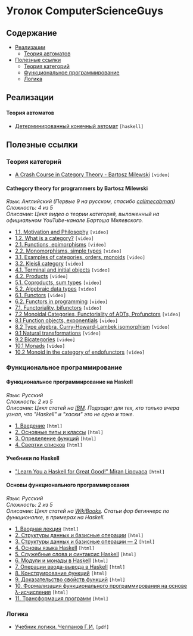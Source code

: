 # Уголок ComputerScienceGuys

## Содержание
  - [Реализации](#%D0%A0%D0%B5%D0%B0%D0%BB%D0%B8%D0%B7%D0%B0%D1%86%D0%B8%D0%B8)
    - [Теория автоматов](#%D0%A2%D0%B5%D0%BE%D1%80%D0%B8%D1%8F-%D0%B0%D0%B2%D1%82%D0%BE%D0%BC%D0%B0%D1%82%D0%BE%D0%B2)
  - [Полезные ссылки](#%D0%9F%D0%BE%D0%BB%D0%B5%D0%B7%D0%BD%D1%8B%D0%B5-%D1%81%D1%81%D1%8B%D0%BB%D0%BA%D0%B8)
    - [Теория категорий](#%D0%A2%D0%B5%D0%BE%D1%80%D0%B8%D1%8F-%D0%BA%D0%B0%D1%82%D0%B5%D0%B3%D0%BE%D1%80%D0%B8%D0%B9)
    - [Функциональное программирование](#%D0%A4%D1%83%D0%BD%D0%BA%D1%86%D0%B8%D0%BE%D0%BD%D0%B0%D0%BB%D1%8C%D0%BD%D0%BE%D0%B5-%D0%BF%D1%80%D0%BE%D0%B3%D1%80%D0%B0%D0%BC%D0%BC%D0%B8%D1%80%D0%BE%D0%B2%D0%B0%D0%BD%D0%B8%D0%B5)
    - [Логика](#%D0%9B%D0%BE%D0%B3%D0%B8%D0%BA%D0%B0)

## Реализации
#### Теория автоматов

* [Детерминированный конечный автомат](./AutomatonsTheory/Automaton.hs) `[haskell]`

## Полезные ссылки
### Теория категорий

* [A Crash Course in Category Theory - Bartosz Milewski](https://www.youtube.com/watch?v=JH_Ou17_zyU) `[video]`

#### Cathegory theory for programmers by Bartosz Milewski

*Язык: Английский (Первые 9 на русском, спасибо [callmecabman](https://github.com/callmecabman))*  
*Сложность: 4 из 5*  
*Описание: Цикл видео о теории категорий, выложенный на официальном YouTube-канале Бартоша Милевского.*

* [1.1. Motivation and Philosophy](https://youtu.be/I8LbkfSSR58?list=PLbgaMIhjbmEnaH_LTkxLI7FMa2HsnawM_) `[video]`
* [1.2. What is a category?](https://youtu.be/p54Hd7AmVFU?list=PLbgaMIhjbmEnaH_LTkxLI7FMa2HsnawM_) `[video]`
* [2.1. Functions, epimorphisms](https://youtu.be/O2lZkr-aAqk?list=PLbgaMIhjbmEnaH_LTkxLI7FMa2HsnawM_) `[video]`
* [2.2. Monomorphisms, simple types](https://youtu.be/NcT7CGPICzo?list=PLbgaMIhjbmEnaH_LTkxLI7FMa2HsnawM_) `[video]`
* [3.1. Examples of categories, orders, monoids](https://youtu.be/aZjhqkD6k6w?list=PLbgaMIhjbmEnaH_LTkxLI7FMa2HsnawM_) `[video]`
* [3.2. Kleisli category](https://youtu.be/i9CU4CuHADQ?list=PLbgaMIhjbmEnaH_LTkxLI7FMa2HsnawM_) `[video]`
* [4.1. Terminal and initial objects](https://youtu.be/zer1aFgj4aU?list=PLbgaMIhjbmEnaH_LTkxLI7FMa2HsnawM_) `[video]`
* [4.2. Products](https://youtu.be/Bsdl_NKbNnU?list=PLbgaMIhjbmEnaH_LTkxLI7FMa2HsnawM_) `[video]`
* [5.1. Coproducts, sum types](https://youtu.be/LkIRsNj9T-8?list=PLbgaMIhjbmEnaH_LTkxLI7FMa2HsnawM_) `[video]`
* [5.2. Algebraic data types](https://youtu.be/w1WMykh7AxA?list=PLbgaMIhjbmEnaH_LTkxLI7FMa2HsnawM_) `[video]`
* [6.1. Functors](https://youtu.be/FyoQjkwsy7o?list=PLbgaMIhjbmEnaH_LTkxLI7FMa2HsnawM_) `[video]`
* [6.2. Functors in programming](https://youtu.be/EO86S2EZssc?list=PLbgaMIhjbmEnaH_LTkxLI7FMa2HsnawM_) `[video]`
* [7.1. Functoriality, bifunctors](https://youtu.be/pUQ0mmbIdxs?list=PLbgaMIhjbmEnaH_LTkxLI7FMa2HsnawM_) `[video]`
* [7.2 Monoidal Categories, Functoriality of ADTs, Profunctors](https://youtu.be/wtIKd8AhJOc?list=PLbgaMIhjbmEnaH_LTkxLI7FMa2HsnawM_) `[video]`
* [8.1 Function objects, exponentials](https://youtu.be/REqRzMI26Nw?list=PLbgaMIhjbmEnaH_LTkxLI7FMa2HsnawM_) `[video]`
* [8.2 Type algebra, Curry-Howard-Lambek isomorphism](https://youtu.be/iXZR1v3YN-8?list=PLbgaMIhjbmEnaH_LTkxLI7FMa2HsnawM_) `[video]`
* [9.1 Natural transformations](https://youtu.be/2LJC-XD5Ffo?list=PLbgaMIhjbmEnaH_LTkxLI7FMa2HsnawM_) `[video]`
* [9.2 Bicategories](https://youtu.be/wrpxBXXgLCI?list=PLbgaMIhjbmEnaH_LTkxLI7FMa2HsnawM_) `[video]`
* [10.1 Monads](https://youtu.be/gHiyzctYqZ0?list=PLbgaMIhjbmEnaH_LTkxLI7FMa2HsnawM_) `[video]`
* [10.2 Monoid in the category of endofunctors](https://youtu.be/GmgoPd7VQ9Q?list=PLbgaMIhjbmEnaH_LTkxLI7FMa2HsnawM_) `[video]`

### Функциональное программирование
#### Функциональное программирование на Haskell

*Язык: Русский*  
*Сложность: 2 из 5*  
*Описание: Цикл статей на [IBM](https://www.ibm.com). Подходит для тех, кто только вчера узнал, что "Haskell" и "хаски" это не одно и тоже.*

* [1. Введение](http://www.ibm.com/developerworks/ru/library/l-haskell/index.html) `[html]`
* [2. Основные типы и классы](http://www.ibm.com/developerworks/ru/library/l-haskell2/index.html) `[html]`
* [3. Определение функций](http://www.ibm.com/developerworks/ru/library/l-haskell3/index.html) `[html]`
* [4. Свертки списков](http://www.ibm.com/developerworks/ru/library/l-haskell4/index.html) `[html]`

#### Учебники по Haskell

* ["Learn You a Haskell for Great Good!" Miran Lipovaca](http://learnyouahaskell.com/chapters) `[html]`

#### Основы функционального программирования 

*Язык: Русский*  
*Сложность: 2 из 5*  
*Описание: Цикл статей на [WikiBooks](https://ru.wikibooks.org). Статьи фор бегиннерс по функционалке, в примерах на Haskell.*

* [1. Вводная лекция](https://ru.wikibooks.org/wiki/%D0%9E%D1%81%D0%BD%D0%BE%D0%B2%D1%8B_%D1%84%D1%83%D0%BD%D0%BA%D1%86%D0%B8%D0%BE%D0%BD%D0%B0%D0%BB%D1%8C%D0%BD%D0%BE%D0%B3%D0%BE_%D0%BF%D1%80%D0%BE%D0%B3%D1%80%D0%B0%D0%BC%D0%BC%D0%B8%D1%80%D0%BE%D0%B2%D0%B0%D0%BD%D0%B8%D1%8F/%D0%92%D0%B2%D0%BE%D0%B4%D0%BD%D0%B0%D1%8F_%D0%BB%D0%B5%D0%BA%D1%86%D0%B8%D1%8F) `[html]`
* [2. Структуры данных и базисные операции](https://ru.wikibooks.org/wiki/%D0%9E%D1%81%D0%BD%D0%BE%D0%B2%D1%8B_%D1%84%D1%83%D0%BD%D0%BA%D1%86%D0%B8%D0%BE%D0%BD%D0%B0%D0%BB%D1%8C%D0%BD%D0%BE%D0%B3%D0%BE_%D0%BF%D1%80%D0%BE%D0%B3%D1%80%D0%B0%D0%BC%D0%BC%D0%B8%D1%80%D0%BE%D0%B2%D0%B0%D0%BD%D0%B8%D1%8F/%D0%A1%D1%82%D1%80%D1%83%D0%BA%D1%82%D1%83%D1%80%D1%8B_%D0%B4%D0%B0%D0%BD%D0%BD%D1%8B%D1%85_%D0%B8_%D0%B1%D0%B0%D0%B7%D0%B8%D1%81%D0%BD%D1%8B%D0%B5_%D0%BE%D0%BF%D0%B5%D1%80%D0%B0%D1%86%D0%B8%D0%B8) `[html]`
* [3. Структуры данных и базисные операции — 2](https://ru.wikibooks.org/wiki/%D0%9E%D1%81%D0%BD%D0%BE%D0%B2%D1%8B_%D1%84%D1%83%D0%BD%D0%BA%D1%86%D0%B8%D0%BE%D0%BD%D0%B0%D0%BB%D1%8C%D0%BD%D0%BE%D0%B3%D0%BE_%D0%BF%D1%80%D0%BE%D0%B3%D1%80%D0%B0%D0%BC%D0%BC%D0%B8%D1%80%D0%BE%D0%B2%D0%B0%D0%BD%D0%B8%D1%8F/%D0%A1%D1%82%D1%80%D1%83%D0%BA%D1%82%D1%83%D1%80%D1%8B_%D0%B4%D0%B0%D0%BD%D0%BD%D1%8B%D1%85_%D0%B8_%D0%B1%D0%B0%D0%B7%D0%B8%D1%81%D0%BD%D1%8B%D0%B5_%D0%BE%D0%BF%D0%B5%D1%80%D0%B0%D1%86%D0%B8%D0%B8_%E2%80%94_2) `[html]`
* [4. Основы языка Haskell](https://ru.wikibooks.org/wiki/%D0%9E%D1%81%D0%BD%D0%BE%D0%B2%D1%8B_%D1%84%D1%83%D0%BD%D0%BA%D1%86%D0%B8%D0%BE%D0%BD%D0%B0%D0%BB%D1%8C%D0%BD%D0%BE%D0%B3%D0%BE_%D0%BF%D1%80%D0%BE%D0%B3%D1%80%D0%B0%D0%BC%D0%BC%D0%B8%D1%80%D0%BE%D0%B2%D0%B0%D0%BD%D0%B8%D1%8F/%D0%9E%D1%81%D0%BD%D0%BE%D0%B2%D1%8B_%D1%8F%D0%B7%D1%8B%D0%BA%D0%B0_Haskell) `[html]`
* [5. Служебные слова и синтаксис Haskell](https://ru.wikibooks.org/wiki/%D0%9E%D1%81%D0%BD%D0%BE%D0%B2%D1%8B_%D1%84%D1%83%D0%BD%D0%BA%D1%86%D0%B8%D0%BE%D0%BD%D0%B0%D0%BB%D1%8C%D0%BD%D0%BE%D0%B3%D0%BE_%D0%BF%D1%80%D0%BE%D0%B3%D1%80%D0%B0%D0%BC%D0%BC%D0%B8%D1%80%D0%BE%D0%B2%D0%B0%D0%BD%D0%B8%D1%8F/%D0%A1%D0%BB%D1%83%D0%B6%D0%B5%D0%B1%D0%BD%D1%8B%D0%B5_%D1%81%D0%BB%D0%BE%D0%B2%D0%B0_%D0%B8_%D1%81%D0%B8%D0%BD%D1%82%D0%B0%D0%BA%D1%81%D0%B8%D1%81_Haskell) `[html]`
* [6. Модули и монады в Haskell](https://ru.wikibooks.org/wiki/%D0%9E%D1%81%D0%BD%D0%BE%D0%B2%D1%8B_%D1%84%D1%83%D0%BD%D0%BA%D1%86%D0%B8%D0%BE%D0%BD%D0%B0%D0%BB%D1%8C%D0%BD%D0%BE%D0%B3%D0%BE_%D0%BF%D1%80%D0%BE%D0%B3%D1%80%D0%B0%D0%BC%D0%BC%D0%B8%D1%80%D0%BE%D0%B2%D0%B0%D0%BD%D0%B8%D1%8F/%D0%9C%D0%BE%D0%B4%D1%83%D0%BB%D0%B8_%D0%B8_%D0%BC%D0%BE%D0%BD%D0%B0%D0%B4%D1%8B_%D0%B2_Haskell) `[html]`
* [7. Операции ввода-вывода в Haskell](https://ru.wikibooks.org/wiki/%D0%9E%D1%81%D0%BD%D0%BE%D0%B2%D1%8B_%D1%84%D1%83%D0%BD%D0%BA%D1%86%D0%B8%D0%BE%D0%BD%D0%B0%D0%BB%D1%8C%D0%BD%D0%BE%D0%B3%D0%BE_%D0%BF%D1%80%D0%BE%D0%B3%D1%80%D0%B0%D0%BC%D0%BC%D0%B8%D1%80%D0%BE%D0%B2%D0%B0%D0%BD%D0%B8%D1%8F/%D0%9E%D0%BF%D0%B5%D1%80%D0%B0%D1%86%D0%B8%D0%B8_%D0%B2%D0%B2%D0%BE%D0%B4%D0%B0-%D0%B2%D1%8B%D0%B2%D0%BE%D0%B4%D0%B0_%D0%B2_Haskell) `[html]`
* [8. Конструирование функций](https://ru.wikibooks.org/wiki/%D0%9E%D1%81%D0%BD%D0%BE%D0%B2%D1%8B_%D1%84%D1%83%D0%BD%D0%BA%D1%86%D0%B8%D0%BE%D0%BD%D0%B0%D0%BB%D1%8C%D0%BD%D0%BE%D0%B3%D0%BE_%D0%BF%D1%80%D0%BE%D0%B3%D1%80%D0%B0%D0%BC%D0%BC%D0%B8%D1%80%D0%BE%D0%B2%D0%B0%D0%BD%D0%B8%D1%8F/%D0%9A%D0%BE%D0%BD%D1%81%D1%82%D1%80%D1%83%D0%B8%D1%80%D0%BE%D0%B2%D0%B0%D0%BD%D0%B8%D0%B5_%D1%84%D1%83%D0%BD%D0%BA%D1%86%D0%B8%D0%B9) `[html]`
* [9. Доказательство свойств функций](https://ru.wikibooks.org/wiki/%D0%9E%D1%81%D0%BD%D0%BE%D0%B2%D1%8B_%D1%84%D1%83%D0%BD%D0%BA%D1%86%D0%B8%D0%BE%D0%BD%D0%B0%D0%BB%D1%8C%D0%BD%D0%BE%D0%B3%D0%BE_%D0%BF%D1%80%D0%BE%D0%B3%D1%80%D0%B0%D0%BC%D0%BC%D0%B8%D1%80%D0%BE%D0%B2%D0%B0%D0%BD%D0%B8%D1%8F/%D0%94%D0%BE%D0%BA%D0%B0%D0%B7%D0%B0%D1%82%D0%B5%D0%BB%D1%8C%D1%81%D1%82%D0%B2%D0%BE_%D1%81%D0%B2%D0%BE%D0%B9%D1%81%D1%82%D0%B2_%D1%84%D1%83%D0%BD%D0%BA%D1%86%D0%B8%D0%B9) `[html]`
* [10. Формализация функционального программирования на основе λ-исчисления](https://ru.wikibooks.org/wiki/%D0%9E%D1%81%D0%BD%D0%BE%D0%B2%D1%8B_%D1%84%D1%83%D0%BD%D0%BA%D1%86%D0%B8%D0%BE%D0%BD%D0%B0%D0%BB%D1%8C%D0%BD%D0%BE%D0%B3%D0%BE_%D0%BF%D1%80%D0%BE%D0%B3%D1%80%D0%B0%D0%BC%D0%BC%D0%B8%D1%80%D0%BE%D0%B2%D0%B0%D0%BD%D0%B8%D1%8F/%D0%A4%D0%BE%D1%80%D0%BC%D0%B0%D0%BB%D0%B8%D0%B7%D0%B0%D1%86%D0%B8%D1%8F_%D1%84%D1%83%D0%BD%D0%BA%D1%86%D0%B8%D0%BE%D0%BD%D0%B0%D0%BB%D1%8C%D0%BD%D0%BE%D0%B3%D0%BE_%D0%BF%D1%80%D0%BE%D0%B3%D1%80%D0%B0%D0%BC%D0%BC%D0%B8%D1%80%D0%BE%D0%B2%D0%B0%D0%BD%D0%B8%D1%8F_%D0%BD%D0%B0_%D0%BE%D1%81%D0%BD%D0%BE%D0%B2%D0%B5_%D0%BB%D1%8F%D0%BC%D0%B1%D0%B4%D0%B0-%D0%B8%D1%81%D1%87%D0%B8%D1%81%D0%BB%D0%B5%D0%BD%D0%B8%D1%8F) `[html]`
* [11. Трансформация программ](https://ru.wikibooks.org/wiki/%D0%9E%D1%81%D0%BD%D0%BE%D0%B2%D1%8B_%D1%84%D1%83%D0%BD%D0%BA%D1%86%D0%B8%D0%BE%D0%BD%D0%B0%D0%BB%D1%8C%D0%BD%D0%BE%D0%B3%D0%BE_%D0%BF%D1%80%D0%BE%D0%B3%D1%80%D0%B0%D0%BC%D0%BC%D0%B8%D1%80%D0%BE%D0%B2%D0%B0%D0%BD%D0%B8%D1%8F/%D0%A2%D1%80%D0%B0%D0%BD%D1%81%D1%84%D0%BE%D1%80%D0%BC%D0%B0%D1%86%D0%B8%D1%8F_%D0%BF%D1%80%D0%BE%D0%B3%D1%80%D0%B0%D0%BC%D0%BC) `[html]`

### Логика

* [Учебник логики. Челпанов Г.И.](http://fignissimo.ru/books/281.pdf) `[pdf]`
